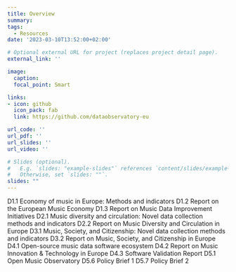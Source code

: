 ```yaml
---
title: Overview
summary: 
tags:
  - Resources
date: '2023-03-10T13:52:00+02:00'

# Optional external URL for project (replaces project detail page).
external_link: ''

image:
  caption: 
  focal_point: Smart

links:
- icon: github
  icon_pack: fab
  link: https://github.com/dataobservatory-eu

url_code: ''
url_pdf: ''
url_slides: ''
url_video: ''

# Slides (optional).
#   E.g. `slides: "example-slides"` references `content/slides/example-slides.md`.
#   Otherwise, set `slides: ""`.
slides: ""
---
```


D1.1 Economy of music in Europe: Methods and indicators
D1.2 Report on the European Music Economy
D1.3 Report on Music Data Improvement Initiatives
D2.1 Music diversity and circulation: Novel data collection methods and indicators
D2.2 Report on Music Diversity and Circulation in Europe
D3.1 Music, Society, and Citizenship: Novel data collection methods and indicators
D3.2 Report on Music, Society, and Citizenship in Europe
D4.1 Open-source music data software ecosystem
D4.2 Report on Music Innovation & Technology in Europe
D4.3 Software Validation Report
D5.1 Open Music Observatory
D5.6 Policy Brief 1
D5.7 Policy Brief 2